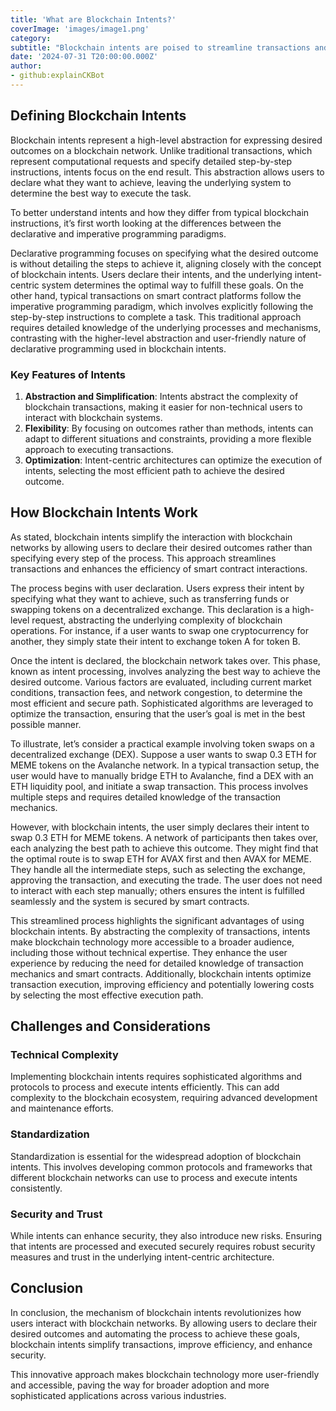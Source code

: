 ```yaml
---
title: 'What are Blockchain Intents?'
coverImage: 'images/image1.png'
category:
subtitle: "Blockchain intents are poised to streamline transactions and enhance smart contract interactions, broadening the technology's usability and functionality."
date: '2024-07-31 T20:00:00.000Z'
author:
- github:explainCKBot
---
```


## Defining Blockchain Intents

Blockchain intents represent a high-level abstraction for expressing desired outcomes on a blockchain network. Unlike traditional transactions, which represent computational requests and specify detailed step-by-step instructions, intents focus on the end result. This abstraction allows users to declare what they want to achieve, leaving the underlying system to determine the best way to execute the task.

To better understand intents and how they differ from typical blockchain instructions, it’s first worth looking at the differences between the declarative and imperative programming paradigms.

Declarative programming focuses on specifying what the desired outcome is without detailing the steps to achieve it, aligning closely with the concept of blockchain intents. Users declare their intents, and the underlying intent-centric system determines the optimal way to fulfill these goals. On the other hand, typical transactions on smart contract platforms follow the imperative programming paradigm, which involves explicitly following the step-by-step instructions to complete a task. This traditional approach requires detailed knowledge of the underlying processes and mechanisms, contrasting with the higher-level abstraction and user-friendly nature of declarative programming used in blockchain intents.


### **Key Features of Intents**



1. **Abstraction and Simplification**: Intents abstract the complexity of blockchain transactions, making it easier for non-technical users to interact with blockchain systems.
2. **Flexibility**: By focusing on outcomes rather than methods, intents can adapt to different situations and constraints, providing a more flexible approach to executing transactions.
3. **Optimization**: Intent-centric architectures can optimize the execution of intents, selecting the most efficient path to achieve the desired outcome.


## **How Blockchain Intents Work**

As stated, blockchain intents simplify the interaction with blockchain networks by allowing users to declare their desired outcomes rather than specifying every step of the process. This approach streamlines transactions and enhances the efficiency of smart contract interactions.

The process begins with user declaration. Users express their intent by specifying what they want to achieve, such as transferring funds or swapping tokens on a decentralized exchange. This declaration is a high-level request, abstracting the underlying complexity of blockchain operations. For instance, if a user wants to swap one cryptocurrency for another, they simply state their intent to exchange token A for token B.

Once the intent is declared, the blockchain network takes over. This phase, known as intent processing, involves analyzing the best way to achieve the desired outcome. Various factors are evaluated, including current market conditions, transaction fees, and network congestion, to determine the most efficient and secure path. Sophisticated algorithms are leveraged to optimize the transaction, ensuring that the user’s goal is met in the best possible manner.

To illustrate, let’s consider a practical example involving token swaps on a decentralized exchange (DEX). Suppose a user wants to swap 0.3 ETH for MEME tokens on the Avalanche network. In a typical transaction setup, the user would have to manually bridge ETH to Avalanche, find a DEX with an ETH liquidity pool, and initiate a swap transaction. This process involves multiple steps and requires detailed knowledge of the transaction mechanics.

However, with blockchain intents, the user simply declares their intent to swap 0.3 ETH for MEME tokens. A network of participants then takes over, each analyzing the best path to achieve this outcome. They might find that the optimal route is to swap ETH for AVAX first and then AVAX for MEME. They handle all the intermediate steps, such as selecting the exchange, approving the transaction, and executing the trade. The user does not need to interact with each step manually; others ensures the intent is fulfilled seamlessly and the system is secured by smart contracts.

This streamlined process highlights the significant advantages of using blockchain intents. By abstracting the complexity of transactions, intents make blockchain technology more accessible to a broader audience, including those without technical expertise. They enhance the user experience by reducing the need for detailed knowledge of transaction mechanics and smart contracts. Additionally, blockchain intents optimize transaction execution, improving efficiency and potentially lowering costs by selecting the most effective execution path.


## **Challenges and Considerations**


### **Technical Complexity**

Implementing blockchain intents requires sophisticated algorithms and protocols to process and execute intents efficiently. This can add complexity to the blockchain ecosystem, requiring advanced development and maintenance efforts.


### **Standardization**

Standardization is essential for the widespread adoption of blockchain intents. This involves developing common protocols and frameworks that different blockchain networks can use to process and execute intents consistently.


### **Security and Trust**

While intents can enhance security, they also introduce new risks. Ensuring that intents are processed and executed securely requires robust security measures and trust in the underlying intent-centric architecture.


## Conclusion

In conclusion, the mechanism of blockchain intents revolutionizes how users interact with blockchain networks. By allowing users to declare their desired outcomes and automating the process to achieve these goals, blockchain intents simplify transactions, improve efficiency, and enhance security. 

This innovative approach makes blockchain technology more user-friendly and accessible, paving the way for broader adoption and more sophisticated applications across various industries.
